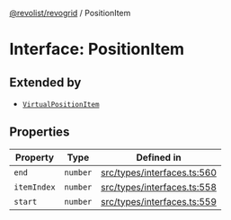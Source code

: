 [@revolist/revogrid](README.md) / PositionItem

# Interface: PositionItem

## Extended by

- [`VirtualPositionItem`](Interface.VirtualPositionItem.md)

## Properties

| Property | Type | Defined in |
| ------ | ------ | ------ |
| `end` | `number` | [src/types/interfaces.ts:560](https://github.com/revolist/revogrid/blob/832a695f4c49c94511535fe3aac75fac9a36ad76/src/types/interfaces.ts#L560) |
| `itemIndex` | `number` | [src/types/interfaces.ts:558](https://github.com/revolist/revogrid/blob/832a695f4c49c94511535fe3aac75fac9a36ad76/src/types/interfaces.ts#L558) |
| `start` | `number` | [src/types/interfaces.ts:559](https://github.com/revolist/revogrid/blob/832a695f4c49c94511535fe3aac75fac9a36ad76/src/types/interfaces.ts#L559) |

